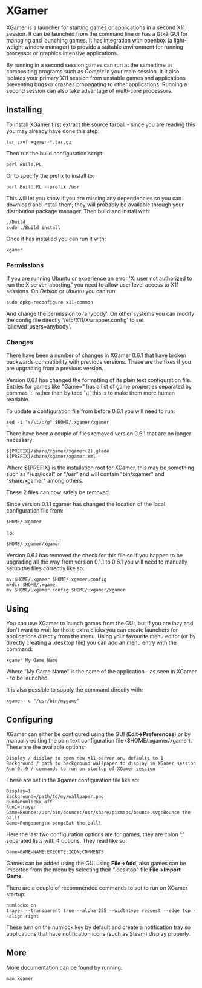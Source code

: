 # XGamer #

XGamer is a launcher for starting games or applications in a second X11 session. It can be launched from the command line or has a Gtk2 GUI for managing and launching games. It has integration with openbox (a light-weight window manager) to provide a suitable environment for running processor or graphics intensive applications.

By running in a second session games can run at the same time as compositing programs such as _Compiz_ in your main session. It It also isolates your primary X11 session from unstable games and applications preventing bugs or crashes propagating to other applications. Running a second session can also take advantage of multi-core processors.

## Installing ##

To install XGamer first extract the source tarball - since you are reading this you may already have done this step:

```
tar zxvf xgamer-*.tar.gz
```

Then run the build configuration script:

```
perl Build.PL
```

Or to specify the prefix to install to:

```
perl Build.PL --prefix /usr
```

This will let you know if you are missing any dependencies so you can download and install them; they will probably be available through your distribution package manager. Then build and install with:

```
./Build
sudo ./Build install
```

Once it has installed you can run it with:

```
xgamer
```

### Permissions ###

If you are running Ubuntu or experience an error 'X: user not authorized to run the X server, aborting.' you need to allow user level access to X11 sessions. On _Debian_ or _Ubuntu_ you can run:

```
sudo dpkg-reconfigure x11-common
```

And change the permission to 'anybody'. On other systems you can modify the config file directly '/etc/X11/Xwrapper.config' to set 'allowed\_users=anybody'.

### Changes ###

There have been a number of changes in XGamer 0.6.1 that have broken backwards compatibility with previous versions. These are the fixes if you are upgrading from a previous version.

Version 0.6.1 has changed the formatting of its plain text configuration file. Entries for games like "Game=" has a list of game properties separated by commas ':' rather than by tabs '\t' this is to make them more human readable.

To update a configuration file from before 0.6.1 you will need to run:

```
sed -i "s/\t/:/g" $HOME/.xgamer/xgamer
```

There have been a couple of files removed version 0.6.1 that are no longer necessary:

```
${PREFIX}/share/xgamer/xgamer(2).glade
${PREFIX}/share/xgamer/xgamer.xml
```

Where ${PREFIX} is the installation root for XGamer, this may be something such as "/usr/local" or "/usr" and will contain "bin/xgamer" and "share/xgamer" among others.

These 2 files can now safely be removed.

Since version 0.1.1 xgamer has changed the location of the local configuration file from:

```
$HOME/.xgamer
```

To:

```
$HOME/.xgamer/xgamer
```

Version 0.6.1 has removed the check for this file so if you happen to be upgrading all the way from version 0.1.1 to 0.6.1 you will need to manually setup the files correctly like so:

```
mv $HOME/.xgamer $HOME/.xgamer.config
mkdir $HOME/.xgamer
mv $HOME/.xgamer.config $HOME/.xgamer/xgamer
```

## Using ##

You can use XGamer to launch games from the GUI, but if you are lazy and don't want to wait for those extra clicks you can create launchers for applications directly from the menu. Using your favourite menu editor (or by directly creating a .desktop file) you can add an menu entry with the command:

```
xgamer My Game Name
```

Where "My Game Name" is the name of the application - as seen in XGamer - to be launched.

It is also possible to supply the command directly with:

```
xgamer -c "/usr/bin/mygame"
```

## Configuring ##

XGamer can either be configured using the GUI (**Edit->Preferences**) or by manually editing the pain text configuration file ($HOME/.xgamer/xgamer). These are the available options:

```
Display / display to open new X11 server on, defaults to 1
Background / path to background wallpaper to display in XGamer session
Run 0..9 / commands to run on startup of XGamer session
```

These are set in the Xgamer configuration file like so:

```
Display=1
Background=/path/to/my/wallpaper.png
Run0=numlockx off
Run1=trayer
Game=Bounce:/usr/bin/bounce:/usr/share/pixmaps/bounce.svg:Bounce the ball!
Game=Pong:pong:x-pong:Bat the ball!
```

Here the last two configuration options are for games, they are colon ':' separated lists with 4 options. They read like so:

```
Game=GAME-NAME:EXECUTE:ICON:COMMENTS
```

Games can be added using the GUI using **File->Add**, also games can be imported from the menu by selecting their ".desktop" file **File->Import Game**.

There are a couple of recommended commands to set to run on XGamer startup:

```
numlockx on
trayer --transparent true --alpha 255 --widthtype request --edge top --align right
```

These turn on the numlock key by default and create a notification tray so applications that have notification icons (such as Steam) display properly.

## More ##

More documentation can be found by running:

```
man xgamer
```